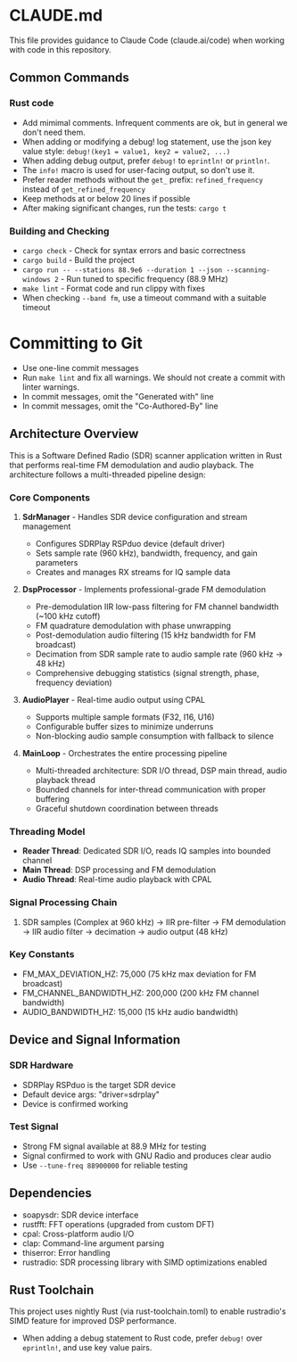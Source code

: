 # CLAUDE.md

This file provides guidance to Claude Code (claude.ai/code) when working with code in this repository.

## Common Commands

### Rust code
- Add mimimal comments. Infrequent comments are ok, but in general we don't need them.
- When adding or modifying a debug! log statement, use the json key value style: `debug!(key1 = value1, key2 = value2, ...)`
- When adding debug output, prefer `debug!` to `eprintln!` or `println!`.
- The `info!` macro is used for user-facing output, so don't use it.
- Prefer reader methods without the `get_` prefix: `refined_frequency` instead of `get_refined_frequency`
- Keep methods at or below 20 lines if possible
- After making significant changes, run the tests: `cargo t`

### Building and Checking
- `cargo check` - Check for syntax errors and basic correctness
- `cargo build` - Build the project
- `cargo run -- --stations 88.9e6 --duration 1 --json --scanning-windows 2` - Run tuned to specific frequency (88.9 MHz)
- `make lint` - Format code and run clippy with fixes
- When checking `--band fm`, use a timeout command with a suitable timeout

# Committing to Git
- Use one-line commit messages
- Run `make lint` and fix all warnings. We should not create a commit with linter warnings.
- In commit messages, omit the "Generated with" line
- In commit messages, omit the "Co-Authored-By" line

## Architecture Overview

This is a Software Defined Radio (SDR) scanner application written in Rust that performs real-time FM demodulation and audio playback. The architecture follows a multi-threaded pipeline design:

### Core Components

1. **SdrManager** - Handles SDR device configuration and stream management
   - Configures SDRPlay RSPduo device (default driver)
   - Sets sample rate (960 kHz), bandwidth, frequency, and gain parameters
   - Creates and manages RX streams for IQ sample data

2. **DspProcessor** - Implements professional-grade FM demodulation
   - Pre-demodulation IIR low-pass filtering for FM channel bandwidth (~100 kHz cutoff)
   - FM quadrature demodulation with phase unwrapping
   - Post-demodulation audio filtering (15 kHz bandwidth for FM broadcast)
   - Decimation from SDR sample rate to audio sample rate (960 kHz → 48 kHz)
   - Comprehensive debugging statistics (signal strength, phase, frequency deviation)

3. **AudioPlayer** - Real-time audio output using CPAL
   - Supports multiple sample formats (F32, I16, U16)
   - Configurable buffer sizes to minimize underruns
   - Non-blocking audio sample consumption with fallback to silence

4. **MainLoop** - Orchestrates the entire processing pipeline
   - Multi-threaded architecture: SDR I/O thread, DSP main thread, audio playback thread
   - Bounded channels for inter-thread communication with proper buffering
   - Graceful shutdown coordination between threads

### Threading Model
- **Reader Thread**: Dedicated SDR I/O, reads IQ samples into bounded channel
- **Main Thread**: DSP processing and FM demodulation
- **Audio Thread**: Real-time audio playback with CPAL

### Signal Processing Chain
1. SDR samples (Complex<f32> at 960 kHz) → IIR pre-filter → FM demodulation → IIR audio filter → decimation → audio output (48 kHz)

### Key Constants
- FM_MAX_DEVIATION_HZ: 75,000 (75 kHz max deviation for FM broadcast)
- FM_CHANNEL_BANDWIDTH_HZ: 200,000 (200 kHz FM channel bandwidth)
- AUDIO_BANDWIDTH_HZ: 15,000 (15 kHz audio bandwidth)

## Device and Signal Information

### SDR Hardware
- SDRPlay RSPduo is the target SDR device
- Default device args: "driver=sdrplay"
- Device is confirmed working

### Test Signal
- Strong FM signal available at 88.9 MHz for testing
- Signal confirmed to work with GNU Radio and produces clear audio
- Use `--tune-freq 88900000` for reliable testing

## Dependencies
- soapysdr: SDR device interface
- rustfft: FFT operations (upgraded from custom DFT)
- cpal: Cross-platform audio I/O
- clap: Command-line argument parsing
- thiserror: Error handling
- rustradio: SDR processing library with SIMD optimizations enabled

## Rust Toolchain
This project uses nightly Rust (via rust-toolchain.toml) to enable rustradio's SIMD feature for improved DSP performance.
- When adding a debug statement to Rust code, prefer `debug!` over `eprintln!`, and use key value pairs.